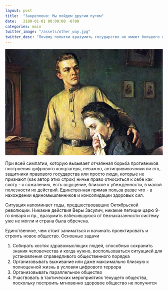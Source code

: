 ```yaml
---
layout: post
title:  "Закреплено: Мы пойдем другим путем"
date:   2100-01-01 00:00:00 -0700
categories: main
twitter_image: "/assets/other_way.jpg"
twitter_desc: "Почему попытки вразумить государство не имеют большого смысла"
---
```


![other_way.jpg](/assets/other_way.jpg)

При всей симпатии, которую вызывает отчаянная борьба противников построения цифрового концлагеря, неважно, антипрививочники ли это, защитники правового государства или просто люди, которые не признают (как автор этих строк) ничье право относиться к себе как скоту - к сожалению, есть ощущение, близкое к убежденности, в малой полезности их действий. Единственная прямая польза разве что - в нахождении единомышленников и консолидации здоровых сил.

Ситуация напоминает годы, предшествовавшие Октябрьской революции. Никакие действия Веры Засулич, никакие петиции царю 9-го января и пр., вразумить взбесившуюся от безнаказанности систему уже не могли и страна была обречена. 

Единственное, чем стоит заниматься и начинать проектировать и строить новое общество. Основные задачи

1. Собирать костяк здравомыслящих людей, способных сохранить знания человечества и когда нужно, воспользоваться ситуацией для установления справедливого общественного порядка 
2. Организовывать выживание или даже максимально близкую к полноценной жизнь в условия цифрового террора
3. Организовывать параллельное общество
4. Участвовать в тактических мероприятиях текущего общества, поскольку построить мгновенно здоровое общество не получится 
